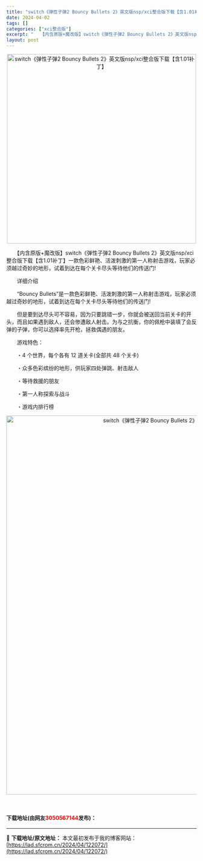 ```yaml
---
title: "switch《弹性子弹2 Bouncy Bullets 2》英文版nsp/xci整合版下载【含1.01补丁】"
date: 2024-04-02
tags: []
categories: ["xci整合版"]
excerpt: "　　【内含原版+魔改版】switch《弹性子弹2 Bouncy Bullets 2》英文版nsp/xci整合版下载【含1.01补丁】一款色彩鲜艳、活泼刺激的第一人称射击游戏，玩家必须越过奇妙的地形，试着到达在每个关卡尽头等待他们的传送门! 　　详细介绍 　　&ldquo;Bouncy Bullets&hellip;"
layout: post
---
```


 <p align="center"><img align="" border="0" src="https://lad.sfcrom.cn/wp-content/uploads/2024/04/20240402_660beb1e47b90.jpg" width="500" alt="switch《弹性子弹2 Bouncy Bullets 2》英文版nsp/xci整合版下载【含1.01补丁】" /></p> <p>　　【内含原版+魔改版】switch《弹性子弹2 Bouncy Bullets 2》英文版nsp/xci整合版下载【含1.01补丁】一款色彩鲜艳、活泼刺激的第一人称射击游戏，玩家必须越过奇妙的地形，试着到达在每个关卡尽头等待他们的传送门!</p> <p>　　详细介绍</p> <p>　　&ldquo;Bouncy Bullets&rdquo;是一款色彩鲜艳、活泼刺激的第一人称射击游戏，玩家必须越过奇妙的地形，试着到达在每个关卡尽头等待他们的传送门!</p> <p>　　但是要到达尽头可不容易，因为只要跳错一步，你就会被送回当前关卡的开头，而且如果遇到敌人，还会惨遭敌人射击。为与之抗衡，你的佩枪中装填了会反弹的子弹，你可以选择率先开枪，拯救偶遇的朋友。</p> <p>　　游戏特色：</p> <p>　　・4 个世界，每个各有 12 道关卡(全部共 48 个关卡)</p> <p>　　・众多色彩缤纷的地形，供玩家四处弹跳、射击敌人</p> <p>　　・等待救援的朋友</p> <p>　　・第一人称探索与战斗</p> <p>　　・游戏内排行榜</p> <p align="center"><img align="" border="0" src="https://lad.sfcrom.cn/wp-content/uploads/2024/04/20240402_660beb1eec2f1.jpg" width="1000" alt="switch《弹性子弹2 Bouncy Bullets 2》英文版nsp/xci整合版下载【含1.01补丁】" /></p> <p align="center">&nbsp;</p> <p><h4>下载地址(由网友<font color="red">3050567144</font>发布)：</h4></p> 

---
📖 **下载地址/原文地址：** 本文最初发布于我的博客网站：[https://lad.sfcrom.cn/2024/04/122072/](https://lad.sfcrom.cn/2024/04/122072/)
